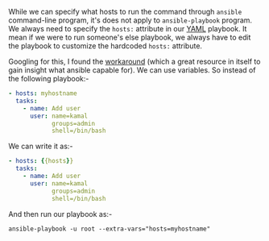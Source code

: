 <!-- 
.. link: 
.. description: 
.. tags: ansible, devops, sysadmin
.. date: 2013/10/07 07:28:10
.. title: Ansible-Playbook: Specify hosts on the command line
.. slug: ansible-playbook-specify-hosts-on-the-command-line
-->

While we can specify what hosts to run the command through `ansible` command-line
program, it's does not apply to `ansible-playbook` program. We always need to
specify the `hosts:` attribute in our [YAML] playbook. It mean if we were to run
someone's else playbook, we always have to edit the playbook to customize the hardcoded
`hosts:` attribute.

Googling for this, I found the [workaround] (which a great resource in itself to gain
insight what ansible capable for). We can use variables. So instead of the following
playbook:-

```yaml
- hosts: myhostname
  tasks:
    - name: Add user
      user: name=kamal
            groups=admin
            shell=/bin/bash
```
We can write it as:-

```yaml
- hosts: {{hosts}}
  tasks:
    - name: Add user
      user: name=kamal
            groups=admin
            shell=/bin/bash
```
And then run our playbook as:-

```console
ansible-playbook -u root --extra-vars="hosts=myhostname"
```

[YAML]:http://yaml.org/
[workaround]:https://gist.github.com/marktheunissen/2979474
